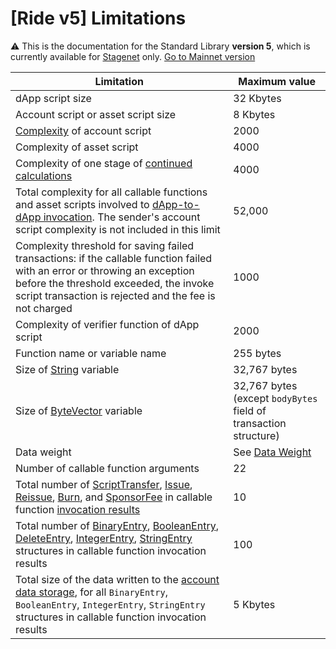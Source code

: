 # [Ride v5] Limitations

:warning: This is the documentation for the Standard Library **version 5**, which is currently available for [Stagenet](/en/blockchain/blockchain-network/) only. [Go to Mainnet version](/en/ride/limits/)

| Limitation | Maximum value |
|---|---|
| dApp script size | 32 Kbytes |
| Account script or asset script size | 8 Kbytes |
| [Complexity](/en/ride/base-concepts/complexity) of account script | 2000 |
| Complexity of asset script | 4000 |
| Complexity of one stage of [continued calculations](/en/ride/advanced/continuation) | 4000 |
| Total complexity for all callable functions and asset scripts involved to [dApp-to-dApp invocation](/en/ride/advanced/dapp-to-dapp). The sender's account script complexity is not included in this limit | 52,000 |
| Complexity threshold for saving failed transactions: if the callable function failed with an error or throwing an exception before the threshold exceeded, the invoke script transaction is rejected and the fee is not charged | 1000 |
| Complexity of verifier function of dApp script | 2000 |
| Function name or variable name | 255 bytes |
| Size of [String](/en/ride/v5/data-types/string) variable | 32,767 bytes |
| Size of [ByteVector](/en/ride/v5/data-types/byte-vector) variable | 32,767 bytes (except `bodyBytes` field of transaction structure) |
| Data weight | See [Data Weight](/en/ride/v5/limits/weight) |
| Number of callable function arguments | 22 |
| Total number of [ScriptTransfer](/en/ride/v5/structures/script-actions/script-transfer), [Issue](/en/ride/v5/structures/script-actions/issue), [Reissue](/en/ride/v5/structures/script-actions/reissue), [Burn](/en/ride/v5/structures/script-actions/burn), and [SponsorFee](/en/ride/v5/structures/script-actions/sponsor-fee) in callable function [invocation results](/en/ride/v5/functions/callable-function#invocation-result-2) | 10 |
| Total number of [BinaryEntry](/en/ride/v5/structures/script-actions/binary-entry), [BooleanEntry](/en/ride/v5/structures/script-actions/boolean-entry), [DeleteEntry](/en/ride/v5/structures/script-actions/delete-entry), [IntegerEntry](/en/ride/v5/structures/script-actions/int-entry), [StringEntry](/en/ride/v5/structures/script-actions/string-entry) structures in callable function invocation results | 100 |
| Total size of the data written to the [account data storage](/en/blockchain/account/account-data-storage), for all `BinaryEntry`, `BooleanEntry`, `IntegerEntry`, `StringEntry` structures in callable function invocation results | 5 Kbytes |
